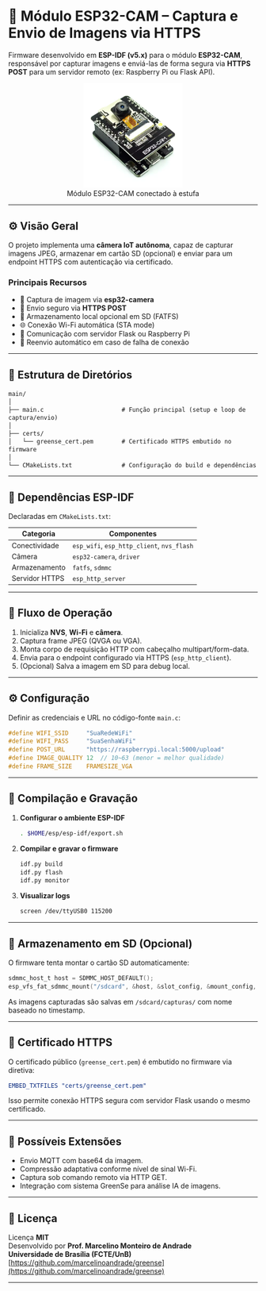# 📸 Módulo ESP32-CAM – Captura e Envio de Imagens via HTTPS

Firmware desenvolvido em **ESP-IDF (v5.x)** para o módulo **ESP32-CAM**, responsável por capturar imagens e enviá-las de forma segura via **HTTPS POST** para um servidor remoto (ex: Raspberry Pi ou Flask API).

<div align="center">
  <figure>
    <img src="https://github.com/marcelinoandrade/greense/blob/main/client/N04_Estufa_Camera_C%2B%2B/esp32_cam.png" alt="ESP32" width="200"> <br>
    <figcaption>Módulo ESP32-CAM conectado à estufa</figcaption>
  </figure>
</div>


---

## ⚙️ Visão Geral

O projeto implementa uma **câmera IoT autônoma**, capaz de capturar imagens JPEG, armazenar em cartão SD (opcional) e enviar para um endpoint HTTPS com autenticação via certificado.

### Principais Recursos

- 📸 Captura de imagem via **esp32-camera**  
- 🔐 Envio seguro via **HTTPS POST**  
- 💾 Armazenamento local opcional em SD (FATFS)  
- 🌐 Conexão Wi-Fi automática (STA mode)  
- 📡 Comunicação com servidor Flask ou Raspberry Pi  
- 🔁 Reenvio automático em caso de falha de conexão  

---

## 🧩 Estrutura de Diretórios

```
main/
│
├── main.c                      # Função principal (setup e loop de captura/envio)
│
├── certs/
│   └── greense_cert.pem        # Certificado HTTPS embutido no firmware
│
└── CMakeLists.txt              # Configuração do build e dependências
```

---

## 🧱 Dependências ESP-IDF

Declaradas em `CMakeLists.txt`:

| Categoria         | Componentes |
|-------------------|-------------|
| Conectividade     | `esp_wifi`, `esp_http_client`, `nvs_flash` |
| Câmera            | `esp32-camera`, `driver` |
| Armazenamento     | `fatfs`, `sdmmc` |
| Servidor HTTPS    | `esp_http_server` |

---

## 📸 Fluxo de Operação

1. Inicializa **NVS**, **Wi-Fi** e **câmera**.  
2. Captura frame JPEG (QVGA ou VGA).  
3. Monta corpo de requisição HTTP com cabeçalho multipart/form-data.  
4. Envia para o endpoint configurado via HTTPS (`esp_http_client`).  
5. (Opcional) Salva a imagem em SD para debug local.  

---

## ⚙️ Configuração

Definir as credenciais e URL no código-fonte `main.c`:

```c
#define WIFI_SSID     "SuaRedeWiFi"
#define WIFI_PASS     "SuaSenhaWiFi"
#define POST_URL      "https://raspberrypi.local:5000/upload"
#define IMAGE_QUALITY 12  // 10~63 (menor = melhor qualidade)
#define FRAME_SIZE    FRAMESIZE_VGA
```

---

## 🔧 Compilação e Gravação

1. **Configurar o ambiente ESP-IDF**
   ```bash
   . $HOME/esp/esp-idf/export.sh
   ```

2. **Compilar e gravar o firmware**
   ```bash
   idf.py build
   idf.py flash
   idf.py monitor
   ```

3. **Visualizar logs**
   ```bash
   screen /dev/ttyUSB0 115200
   ```

---

## 💾 Armazenamento em SD (Opcional)

O firmware tenta montar o cartão SD automaticamente:

```c
sdmmc_host_t host = SDMMC_HOST_DEFAULT();
esp_vfs_fat_sdmmc_mount("/sdcard", &host, &slot_config, &mount_config, &card);
```

As imagens capturadas são salvas em `/sdcard/capturas/` com nome baseado no timestamp.

---

## 🔐 Certificado HTTPS

O certificado público (`greense_cert.pem`) é embutido no firmware via diretiva:

```cmake
EMBED_TXTFILES "certs/greense_cert.pem"
```

Isso permite conexão HTTPS segura com servidor Flask usando o mesmo certificado.

---

## 🧠 Possíveis Extensões

- Envio MQTT com base64 da imagem.  
- Compressão adaptativa conforme nível de sinal Wi-Fi.  
- Captura sob comando remoto via HTTP GET.  
- Integração com sistema GreenSe para análise IA de imagens.  

---

## 📄 Licença

Licença **MIT**  
Desenvolvido por **Prof. Marcelino Monteiro de Andrade**  
**Universidade de Brasília (FCTE/UnB)**  
[https://github.com/marcelinoandrade/greense](https://github.com/marcelinoandrade/greense)

---
